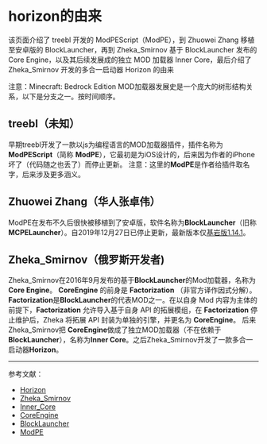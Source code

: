 # horizon的由来

该页面介绍了 treebl 开发的 ModPEScript（ModPE），到 Zhuowei Zhang 移植至安卓版的 BlockLauncher，再到 Zheka_Smirnov 基于 BlockLauncher 发布的 Core Engine，以及其后续发展成的独立 MOD 加载器 Inner Core，最后介绍了 Zheka_Smirnov 开发的多合一启动器 Horizon 的由来

注意：Minecraft: Bedrock Edition MOD加载器发展史是一个庞大的树形结构关系，以下是分支之一。按时间顺序。
## treebl（未知）
早期treebl开发了一款以js为编程语言的MOD加载器插件，插件名称为**ModPEScript**（简称 **ModPE**），它最初是为iOS设计的，后来因为作者的iPhone坏了（代码随之也丢了）而停止更新。
注意：这里的**ModPE**是作者给插件取名字，后来涉及更多涵义。
## Zhuowei Zhang（华人张卓伟）
ModPE在发布不久后很快被移植到了安卓版，软件名称为**BlockLauncher**（旧称**MCPELauncher**）。自2019年12月27日已停止更新，最新版本仅[基岩版1.14.1](https://minecraft.wiki/w/zh:%E5%9F%BA%E5%B2%A9%E7%89%881.14.1 "mcwiki:zh:基岩版1.14.1")。

## Zheka_Smirnov（俄罗斯开发者)
Zheka_Smirnov在2016年9月发布的基于**BlockLauncher**的Mod加载器，名称为**Core Engine**。
**CoreEngine** 的前身是 **Factorization** （非官方译作因式分解）。**Factorization**是**BlockLauncher**的代表MOD之一。在以自身 Mod 内容为主体的前提下，**Factorization** 允许导入基于自身 API 的拓展模组，在 **Factorization** 停止维护后，Zheka 将拓展 API 封装为单独的引擎，并更名为 **CoreEngine**。
后来Zheka_Smirnov把 **CoreEngine**做成了独立MOD加载器（不在依赖于**BlockLauncher**），名称为**Inner Core**。之后Zheka_Smirnov开发了一款多合一启动器**Horizon**。

---

参考文献：<br>

- [Horizon](https://wiki.mcbe-dev.net/p/Horizon)
- [Zheka_Smirnov](https://wiki.mcbe-dev.net/p/Zheka_Smirnov)
- [Inner_Core](https://wiki.mcbe-dev.net/p/Inner_Core)
- [CoreEngine](https://wiki.mcbe-dev.net/p/CoreEngine)
- [BlockLauncher](https://wiki.mcbe-dev.net/p/BlockLauncher)
- [ModPE](https://wiki.mcbe-dev.net/p/ModPE)